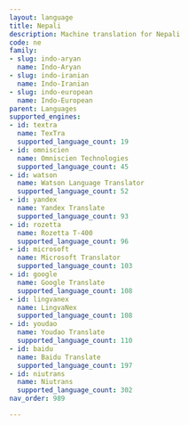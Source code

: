```yaml
---
layout: language
title: Nepali
description: Machine translation for Nepali
code: ne
family:
- slug: indo-aryan
  name: Indo-Aryan
- slug: indo-iranian
  name: Indo-Iranian
- slug: indo-european
  name: Indo-European
parent: Languages
supported_engines:
- id: textra
  name: TexTra
  supported_language_count: 19
- id: omniscien
  name: Omniscien Technologies
  supported_language_count: 45
- id: watson
  name: Watson Language Translator
  supported_language_count: 52
- id: yandex
  name: Yandex Translate
  supported_language_count: 93
- id: rozetta
  name: Rozetta T-400
  supported_language_count: 96
- id: microsoft
  name: Microsoft Translator
  supported_language_count: 103
- id: google
  name: Google Translate
  supported_language_count: 108
- id: lingvanex
  name: LingvaNex
  supported_language_count: 108
- id: youdao
  name: Youdao Translate
  supported_language_count: 110
- id: baidu
  name: Baidu Translate
  supported_language_count: 197
- id: niutrans
  name: Niutrans
  supported_language_count: 302
nav_order: 989

---
```




